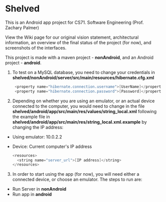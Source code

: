# Shelved
This is an Android app project for CS71. Software Engineering (Prof. Zachary Palmer)

View the Wiki page for our original vision statement, architectural information, an overview of the final status of the project (for now), and screenshots of the interfaces.

This project is made with a maven project - **nonAndroid**, and an Android project - **android**.

1. To test on a MySQL database, you need to change your credentials in 
   **shelved/nonAndroid/server/src/main/resources/hibernate.cfg.xml**
   ```java
    <property name="hibernate.connection.username">[UserName]</property>
    <property name="hibernate.connection.password">[Password]</property>
   ```
2. Depending on whether you are using an emulator, or an actual device connected to the computer, you would need to change in the file 
**shelved/android/app/src/main/res/values/string_local.xml** following the example file in **shelved/android/app/src/main/res/string_local.xml.example** by changing the IP address:
* Using emulator: 10.0.2.2
* Device: Current computer's IP address

  ```java
  <resources>
    <string name="server_url">[IP address]</string>
  </resources>
  ```
3. In order to start using the app (for now), you will need either a connected device, or choose an emulator. The steps to run are:
* Run Server in **nonAndroid**
* Run app in **android**
